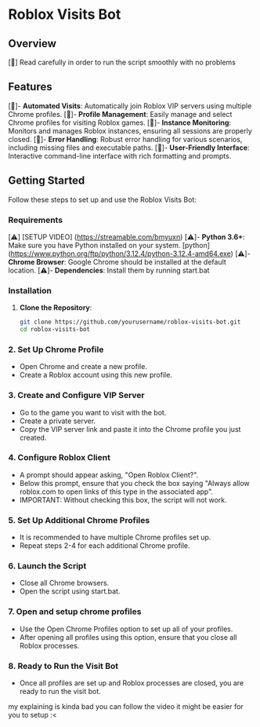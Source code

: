 # Roblox Visits Bot

## Overview

[🚨] Read carefully in order to run the script smoothly with no problems

## Features

[💚]- **Automated Visits**: Automatically join Roblox VIP servers using multiple Chrome profiles.
[💚]- **Profile Management**: Easily manage and select Chrome profiles for visiting Roblox games.
[💚]- **Instance Monitoring**: Monitors and manages Roblox instances, ensuring all sessions are properly closed.
[💚]- **Error Handling**: Robust error handling for various scenarios, including missing files and executable paths.
[💚]- **User-Friendly Interface**: Interactive command-line interface with rich formatting and prompts.

## Getting Started

Follow these steps to set up and use the Roblox Visits Bot:

### Requirements

[⚠️] [SETUP VIDEO] (https://streamable.com/bmyuxn) 
[⚠️]- **Python 3.6+**: Make sure you have Python installed on your system. [python] (https://www.python.org/ftp/python/3.12.4/python-3.12.4-amd64.exe)
[⚠️]- **Chrome Browser**: Google Chrome should be installed at the default location.
[⚠️]- **Dependencies**: Install them by running start.bat 


### Installation

1. **Clone the Repository**:

   ```bash
   git clone https://github.com/yourusername/roblox-visits-bot.git
   cd roblox-visits-bot
 ### 2. Set Up Chrome Profile
* Open Chrome and create a new profile.
* Create a Roblox account using this new profile.
### 3. Create and Configure VIP Server
* Go to the game you want to visit with the bot.
* Create a private server.
* Copy the VIP server link and paste it into the Chrome profile you just created.
### 4. Configure Roblox Client
* A prompt should appear asking, "Open Roblox Client?".
* Below this prompt, ensure that you check the box saying "Always allow roblox.com to open links of this type in the associated app".
* IMPORTANT: Without checking this box, the script will not work.
### 5. Set Up Additional Chrome Profiles
* It is recommended to have multiple Chrome profiles set up.
* Repeat steps 2-4 for each additional Chrome profile.
### 6. Launch the Script
* Close all Chrome browsers.
* Open the script using start.bat.
### 7. Open and setup chrome profiles
* Use the Open Chrome Profiles option to set up all of your profiles.
* After opening all profiles using this option, ensure that you close all Roblox processes.
### 8. Ready to Run the Visit Bot
* Once all profiles are set up and Roblox processes are closed, you are ready to run the visit bot.


my explaining is kinda bad you can follow the video it might be easier for you to setup :<

